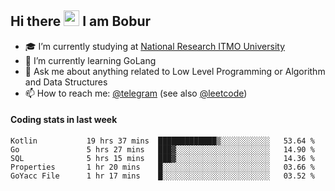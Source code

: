 ## Hi there <img src="https://media.giphy.com/media/hvRJCLFzcasrR4ia7z/giphy.gif" width="25px" height="25px"> I am Bobur

- :mortar_board: I’m currently studying at [National Research ITMO University](https://itmo.ru/)
- :seedling: I’m currently learning GoLang
- :speech_balloon: Ask me about anything related to Low Level Programming or Algorithm and Data Structures
- :mailbox: How to reach me: [@telegram](https://t.me/octoant) (see also [@leetcode](https://leetcode.com/octoant/))    

#### Coding stats in last week

<!--START_SECTION:waka-->

```text
Kotlin           19 hrs 37 mins  █████████████▒░░░░░░░░░░░   53.64 %
Go               5 hrs 27 mins   ███▓░░░░░░░░░░░░░░░░░░░░░   14.90 %
SQL              5 hrs 15 mins   ███▓░░░░░░░░░░░░░░░░░░░░░   14.36 %
Properties       1 hr 20 mins    █░░░░░░░░░░░░░░░░░░░░░░░░   03.66 %
GoYacc File      1 hr 17 mins    █░░░░░░░░░░░░░░░░░░░░░░░░   03.52 %
```

<!--END_SECTION:waka-->
